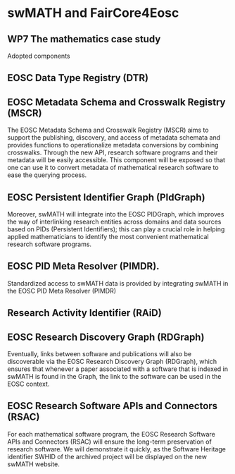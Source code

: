 # swMATH and FairCore4Eosc

## WP7 The mathematics case study

Adopted components


##  EOSC Data Type Registry (DTR) 

##  EOSC Metadata Schema and Crosswalk Registry (MSCR)

 The  EOSC Metadata Schema and Crosswalk Registry (MSCR) aims to support the publishing, discovery, and access of metadata schemata and provides functions to operationalize metadata conversions by combining crosswalks. Through the new API, research software programs and their metadata will be easily accessible. This component will be exposed so that one can use it to convert metadata of mathematical research software to ease the querying process.


 ## EOSC Persistent Identifier Graph (PIdGraph)
Moreover, swMATH will integrate into the EOSC PIDGraph, which improves the way of interlinking research entities across domains and data sources based on PIDs (Persistent Identifiers); this can play a crucial role in helping applied mathematicians to identify the most convenient mathematical research software programs.

 ## EOSC PID Meta Resolver (PIMDR).
Standardized access to swMATH data is provided by integrating swMATH in the EOSC PID Meta Resolver (PIMDR)


##  Research Activity Identifier (RAiD) 





## EOSC Research Discovery Graph (RDGraph)
Eventually, links between software and publications will also be discoverable via the EOSC Research Discovery Graph (RDGraph), which ensures that whenever a paper associated with a software that is indexed in swMATH is found in the Graph, the link to the software can be used in the EOSC context.


 ## EOSC Research Software APIs and Connectors (RSAC)

For each mathematical software program, the EOSC Research Software APIs and Connectors (RSAC) will ensure the long-term preservation of research software. We will demonstrate it quickly, as the Software Heritage identifier SWHID of the archived project will be displayed on the new swMATH website.

